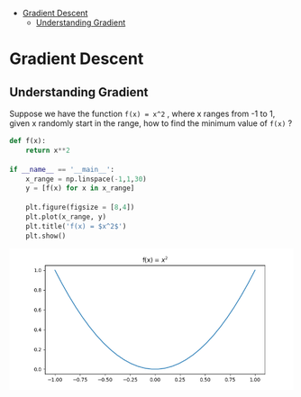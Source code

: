 <!--ts-->
   * [Gradient Descent](#gradient-descent)
      * [Understanding Gradient](#understanding-gradient)

<!-- Added by: gil_diy, at: Fri 04 Feb 2022 10:26:05 IST -->

<!--te-->

# Gradient Descent


## Understanding Gradient

Suppose we have the function `f(x) = x^2` , where x ranges from -1 to 1, given x randomly start in the range, how to find the minimum value of `f(x)` ?

```python
def f(x):
	return x**2

if __name__ == '__main__':
	x_range = np.linspace(-1,1,30)
	y = [f(x) for x in x_range]

	plt.figure(figsize = [8,4])
	plt.plot(x_range, y)
	plt.title('f(x) = $x^2$')
	plt.show()
```

<p align="center"> <!-- style="width:400px;" -->
  <img src="images/machine-learning/gradient_descent_basic_function.png" title="tool tip here">
</p>